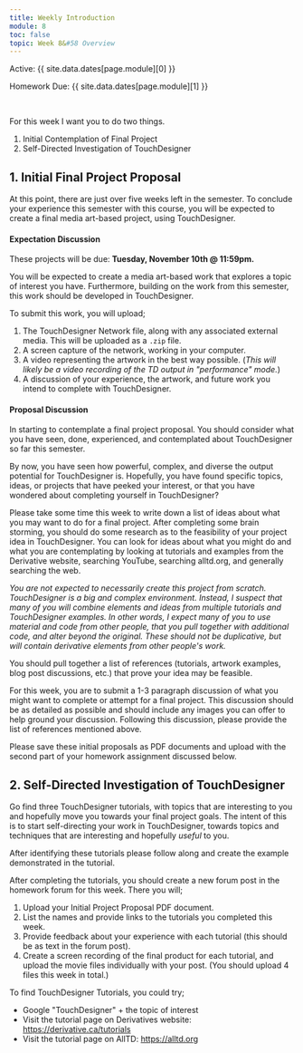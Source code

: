 ```yaml
---
title: Weekly Introduction
module: 8
toc: false
topic: Week 8&#58 Overview
---
```




Active: {{ site.data.dates[page.module][0] }}

Homework Due: {{ site.data.dates[page.module][1] }}

<br />


For this week I want you to do two things.

1. Initial Contemplation of Final Project
2. Self-Directed Investigation of TouchDesigner

## 1. Initial Final Project Proposal

At this point, there are just over five weeks left in the semester. To conclude your experience this semester with this course, you will be expected to create a final media art-based project, using TouchDesigner.

#### Expectation Discussion

These projects will be due: **Tuesday, November 10th @ 11:59pm.**

You will be expected to create a media art-based work that explores a topic of interest you have. Furthermore, building on the work from this semester, this work should be developed in TouchDesigner.

To submit this work, you will upload;

1. The TouchDesigner Network file, along with any associated external media. This will be uploaded as a `.zip` file.
2. A screen capture of the network, working in your computer.
3. A video representing the artwork in the best way possible. (_This will likely be a video recording of the TD output in "performance" mode._)
4. A discussion of your experience, the artwork, and future work you intend to complete with TouchDesigner.

#### Proposal Discussion

In starting to contemplate a final project proposal. You should consider what you have seen, done, experienced, and contemplated about TouchDesigner so far this semester.

By now, you have seen how powerful, complex, and diverse the output potential for TouchDesigner is. Hopefully, you have found specific topics, ideas, or projects that have peeked your interest, or that you have wondered about completing yourself in TouchDesigner?

Please take some time this week to write down a list of ideas about what you may want to do for a final project. After completing some brain storming, you should do some research as to the feasibility of your project idea in TouchDesigner. You can look for ideas about what you might do and what you are contemplating by looking at tutorials and examples from the Derivative website, searching YouTube, searching alltd.org, and generally searching the web.

_You are not expected to necessarily create this project from scratch. TouchDesigner is a big and complex environment. Instead, I suspect that many of you will combine elements and ideas from multiple tutorials and TouchDesigner examples. In other words, I expect many of you to use material and code from other people, that you pull together with additional code, and alter beyond the original. These should not be duplicative, but will contain derivative elements from other people's work._

You should pull together a list of references (tutorials, artwork examples, blog post discussions, etc.) that prove your idea may be feasible.

For this week, you are to submit a 1-3 paragraph discussion of what you might want to complete or attempt for a final project. This discussion should be as detailed as possible and should include any images you can offer to help ground your discussion. Following this discussion, please provide the list of references mentioned above.

Please save these initial proposals as PDF documents and upload with the second part of your homework assignment discussed below.

## 2. Self-Directed Investigation of TouchDesigner

Go find three TouchDesigner tutorials, with topics that are interesting to you and hopefully move you towards your final project goals. The intent of this is to start self-directing your work in TouchDesigner, towards topics and techniques that are interesting and hopefully _useful_ to you.

After identifying these tutorials please follow along and create the example demonstrated in the tutorial.

After completing the tutorials, you should create a new forum post in the homework forum for this week. There you will;

1. Upload your Initial Project Proposal PDF document.
1. List the names and provide links to the tutorials you completed this week.
2. Provide feedback about your experience with each tutorial (this should be as text in the forum post).
3. Create a screen recording of the final product for each tutorial, and upload the movie files individually with your post. (You should upload 4 files this week in total.)


To find TouchDesigner Tutorials, you could try;

- Google "TouchDesigner" + the topic of interest
- Visit the tutorial page on Derivatives website: https://derivative.ca/tutorials
- Visit the tutorial page on AllTD: https://alltd.org
